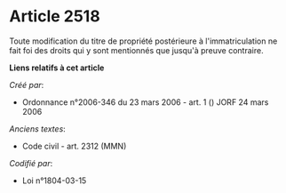 # Article 2518

Toute modification du titre de propriété postérieure à l'immatriculation ne fait foi des droits qui y sont mentionnés que
jusqu'à preuve contraire.

**Liens relatifs à cet article**

_Créé par_:

  - Ordonnance n°2006-346 du 23 mars 2006 - art. 1 () JORF 24 mars 2006

_Anciens textes_:

  - Code civil - art. 2312 (MMN)

_Codifié par_:

  - Loi n°1804-03-15
